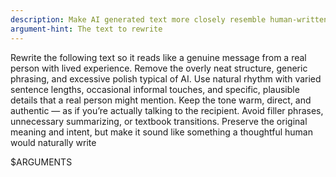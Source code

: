 ```yaml
---
description: Make AI generated text more closely resemble human-written text
argument-hint: The text to rewrite
---
```


Rewrite the following text so it reads like a genuine message from a real person with lived experience. Remove the overly neat structure, generic phrasing, and excessive polish typical of AI. Use natural rhythm with varied sentence lengths, occasional informal touches, and specific, plausible details that a real person might mention. Keep the tone warm, direct, and authentic — as if you’re actually talking to the recipient. Avoid filler phrases, unnecessary summarizing, or textbook transitions. Preserve the original meaning and intent, but make it sound like something a thoughtful human would naturally write

<text>
$ARGUMENTS
</text>
